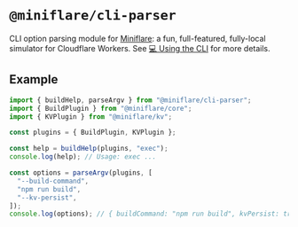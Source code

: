 # `@miniflare/cli-parser`

CLI option parsing module for
[Miniflare](https://github.com/cloudflare/miniflare): a fun, full-featured,
fully-local simulator for Cloudflare Workers. See
[💻 Using the CLI](https://miniflare.dev/cli.html) for more details.

## Example

```js
import { buildHelp, parseArgv } from "@miniflare/cli-parser";
import { BuildPlugin } from "@miniflare/core";
import { KVPlugin } from "@miniflare/kv";

const plugins = { BuildPlugin, KVPlugin };

const help = buildHelp(plugins, "exec");
console.log(help); // Usage: exec ...

const options = parseArgv(plugins, [
  "--build-command",
  "npm run build",
  "--kv-persist",
]);
console.log(options); // { buildCommand: "npm run build", kvPersist: true };
```
